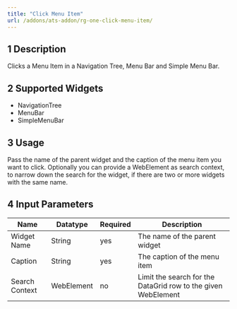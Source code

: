 ```yaml
---
title: "Click Menu Item"
url: /addons/ats-addon/rg-one-click-menu-item/
---
```


## 1 Description

Clicks a Menu Item in a Navigation Tree, Menu Bar and Simple Menu Bar.

## 2 Supported Widgets

* NavigationTree
* MenuBar
* SimpleMenuBar

## 3 Usage

Pass the name of the parent widget and the caption of the menu item you want to click.
Optionally you can provide a WebElement as search context, to narrow down the search for the widget, if there are two or more widgets with the same name.     

## 4 Input Parameters

Name | Datatype | Required | Description
--- | --- | --- | ---
Widget Name | String | yes | The name of the parent widget
Caption | String | yes | The caption of the menu item
Search Context | WebElement | no | Limit the search for the DataGrid row to the given WebElement
